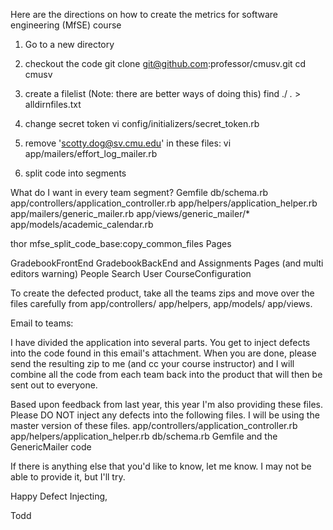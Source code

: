
Here are the directions on how to create the metrics for software engineering (MfSE) course
1. Go to a new directory

2. checkout the code
git clone git@github.com:professor/cmusv.git
cd cmusv

3. create a filelist
(Note: there are better ways of doing this)
find ./ *.* > alldirnfiles.txt

4. change secret token
vi config/initializers/secret_token.rb

5. remove 'scotty.dog@sv.cmu.edu' in these files:
vi app/mailers/effort_log_mailer.rb

6. split code into segments

What do I want in every team segment?
Gemfile
db/schema.rb
app/controllers/application_controller.rb
app/helpers/application_helper.rb
app/mailers/generic_mailer.rb
app/views/generic_mailer/*
app/models/academic_calendar.rb

thor mfse_split_code_base:copy_common_files Pages


GradebookFrontEnd
GradebookBackEnd and Assignments
Pages (and multi editors warning)
People Search
User
CourseConfiguration



To create the defected product, take all the teams zips and move over the files carefully
from app/controllers/ app/helpers, app/models/ app/views.


Email to teams:

I have divided the application into several parts. You get to inject defects into the code found in this email's attachment. When you are done, please send the resulting zip to me (and cc your course instructor) and I will combine all the code from each team back into the product that will then be sent out to everyone.

Based upon feedback from last year, this year I'm also providing these files. Please DO NOT inject any defects into the following files. I will be using the master version of these files.
app/controllers/application_controller.rb
app/helpers/application_helper.rb
db/schema.rb
Gemfile
and the GenericMailer code

If there is anything else that you'd like to know, let me know. I may not be able to provide it, but I'll try.

Happy Defect Injecting,

Todd



